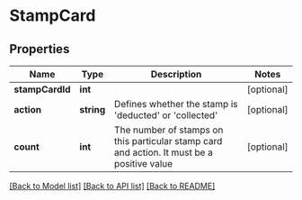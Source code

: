 # StampCard

## Properties
Name | Type | Description | Notes
------------ | ------------- | ------------- | -------------
**stampCardId** | **int** |  | [optional] 
**action** | **string** | Defines whether the stamp is &#x27;deducted&#x27; or &#x27;collected&#x27; | [optional] 
**count** | **int** | The number of stamps on this particular stamp card and action.  It must be a positive value | [optional] 

[[Back to Model list]](../../README.md#documentation-for-models) [[Back to API list]](../../README.md#documentation-for-api-endpoints) [[Back to README]](../../README.md)

